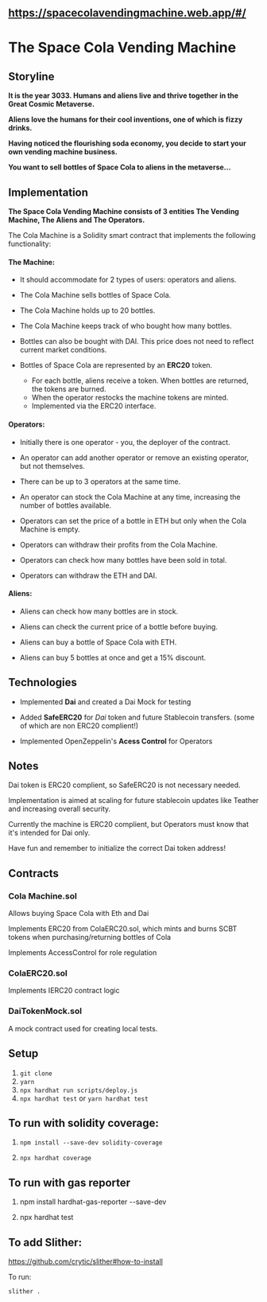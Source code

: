 ## https://spacecolavendingmachine.web.app/#/
# The Space Cola Vending Machine
## Storyline
**It is the year 3033. Humans and aliens live and thrive together in the Great Cosmic Metaverse.**

**Aliens love the humans for their cool inventions, one of which is fizzy drinks.**

**Having noticed the flourishing soda economy, you decide to start your own vending machine business.**

**You want to sell bottles of Space Cola to aliens in the metaverse...**

## Implementation
**The Space Cola Vending Machine consists of 3 entities The Vending Machine, The Aliens and The Operators.**

The Cola Machine is a Solidity smart contract that implements the following functionality:

#### The Machine:

* It should accommodate for 2 types of users: operators and aliens.

* The Cola Machine sells bottles of Space Cola. 

* The Cola Machine holds up to 20 bottles.

* The Cola Machine keeps track of who bought how many bottles.

* Bottles can also be bought with DAI. This price does not need to reflect current market conditions. 

* Bottles of Space Cola are represented by an **ERC20** token.
  *  For each bottle, aliens receive a token. When bottles are returned, the tokens are burned. 
  *  When the operator restocks the machine tokens are minted. 
  *  Implemented via the ERC20 interface.

#### Operators:

* Initially there is one operator - you, the deployer of the contract.

* An operator can add another operator or remove an existing operator, but not themselves.

* There can be up to 3 operators at the same time.

* An operator can stock the Cola Machine at any time, increasing the number of bottles available.

* Operators can set the price of a bottle in ETH but only when the Cola Machine is empty.

* Operators can withdraw their profits from the Cola Machine.

* Operators can check how many bottles have been sold in total.

* Operators can withdraw the ETH and DAI.

#### Aliens:

* Aliens can check how many bottles are in stock.

* Aliens can check the current price of a bottle before buying.

* Aliens can buy a bottle of Space Cola with ETH.

* Aliens can buy 5 bottles at once and get a 15% discount.

## Technologies

* Implemented **Dai** and created a Dai Mock for testing

* Added **SafeERC20** for *Dai* token and future Stablecoin transfers. (some of which are non ERC20 complient!)

* Implemented OpenZeppelin's **Acess Control** for Operators

## Notes

Dai token is ERC20 complient, so SafeERC20 is not necessary needed.

Implementation is aimed at scaling for future stablecoin updates like Teather and increasing overall security.

Currently the machine is ERC20 complient, but Operators must know that it's intended for Dai only.

Have fun and remember to initialize the correct Dai token address!

## Contracts

### Cola Machine.sol

Allows buying Space Cola with Eth and Dai

Implements ERC20 from ColaERC20.sol, which mints and burns SCBT tokens
when purchasing/returning bottles of Cola

Implements AccessControl for role regulation

### ColaERC20.sol

Implements IERC20 contract logic

### DaiTokenMock.sol

A mock contract used for creating local tests.


## Setup

1. `git clone`
2. `yarn`
3. `npx hardhat run scripts/deploy.js`
4. `npx hardhat test` or `yarn hardhat test`

## To run with solidity coverage:

1. `npm install --save-dev solidity-coverage`

2. `npx hardhat coverage`



## To run with gas reporter

1. npm install hardhat-gas-reporter --save-dev

2. npx hardhat test


## To add Slither:

https://github.com/crytic/slither#how-to-install

To run:

```
slither .
```
